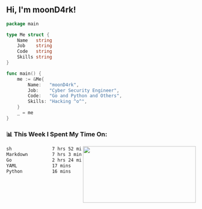 <h2> Hi, I'm moonD4rk!</h2>

```go
package main

type Me struct {
	Name   string
	Job    string
	Code   string
	Skills string
}

func main() {
	me := &Me{
		Name:   "moonD4rk",
		Job:    "Cyber Security Engineer",
		Code:   "Go and Python and Others",
		Skills: "Hacking ^o^",
	}
	_ = me
}
```

<h3>📊 This Week I Spent My Time On:</h3>
<img align='right' src="https://github-readme-stats.vercel.app/api?username=moond4rk&show_icons=true&theme=radical", width="300" height="150">

<!--START_SECTION:waka-->

```txt
sh               7 hrs 52 mins   ██████████▓░░░░░░░░░░░░░░   42.36 %
Markdown         7 hrs 3 mins    █████████▓░░░░░░░░░░░░░░░   38.01 %
Go               2 hrs 24 mins   ███▒░░░░░░░░░░░░░░░░░░░░░   12.95 %
YAML             17 mins         ▒░░░░░░░░░░░░░░░░░░░░░░░░   01.59 %
Python           16 mins         ▒░░░░░░░░░░░░░░░░░░░░░░░░   01.44 %
```

<!--END_SECTION:waka-->

